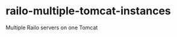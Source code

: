 railo-multiple-tomcat-instances
===============================

Multiple Railo servers on one Tomcat

